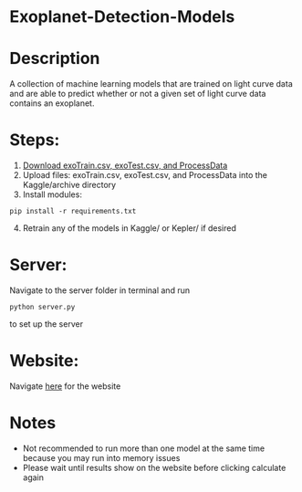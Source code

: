 # Exoplanet-Detection-Models

# Description
A collection of machine learning models that are trained on light curve data and are able to predict whether or not a given set of light curve data contains an exoplanet.

# Steps: 
1. [Download exoTrain.csv, exoTest.csv, and ProcessData](https://drive.google.com/file/d/1XiAFNGtGoHeqnP566WfQ9gig9--9IvNs/view?usp=sharing)
2. Upload files: exoTrain.csv, exoTest.csv, and ProcessData into the Kaggle/archive directory
3. Install modules: 
```
pip install -r requirements.txt
```

4. Retrain any of the models in Kaggle/ or Kepler/ if desired

# Server:
Navigate to the server folder in terminal and run
```
python server.py
```
to set up the server

# Website:
Navigate [here](https://github.com/bto2442/Exoplanet-Website) for the website

# Notes
- Not recommended to run more than one model at the same time because you may run into memory issues
- Please wait until results show on the website before clicking calculate again
